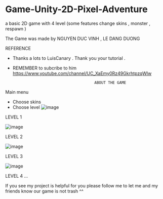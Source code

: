# Game-Unity-2D-Pixel-Adventure
a basic 2D game with 4 level (some features change skins , monster , respawn )

The Game was made by NGUYEN DUC VINH , LE DANG DUONG 

REFERENCE
  - Thanks a lots to LuisCanary . Thank you your tutorial .
  - REMEMBER to subcribe to him https://www.youtube.com/channel/UC_XaEmy0Rz49GkrhtpzqWlw

                                            ABOUT THE GAME
Main menu
  - Choose skins 
  - Choose level 
 ![image](https://user-images.githubusercontent.com/49112998/114526332-160b2a00-9c71-11eb-8387-48ec9c5e37e1.png)

LEVEL 1
                                        
![image](https://user-images.githubusercontent.com/49112998/114526121-e1976e00-9c70-11eb-901d-d306aefacaad.png)

LEVEL 2

![image](https://user-images.githubusercontent.com/49112998/114526516-42bf4180-9c71-11eb-93f6-fa56f96f6352.png)

LEVEL 3

![image](https://user-images.githubusercontent.com/49112998/114526604-5bc7f280-9c71-11eb-99cb-7617189ad825.png)

LEVEL 4
...

If you see my project is helpful for you please follow me to let me and my friends know our game is not trash  ^^

